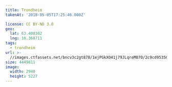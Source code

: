 ```yaml
---
title: Trondheim
takenAt: '2018-05-05T17:25:46.000Z'

license: CC BY-ND 3.0
geo:
  lat: 63.400302
  lng: 10.368711
tags:
  - trondheim
url: >-
  //images.ctfassets.net/bncv3c2gt878/1ejPGkXO41j79JLqreM87O/2c9cd9535698b454833e8ce756c8eb16/trondheim_41044948705_o
size: 4449811
image:
  width: 2940
  height: 5227
---
```

